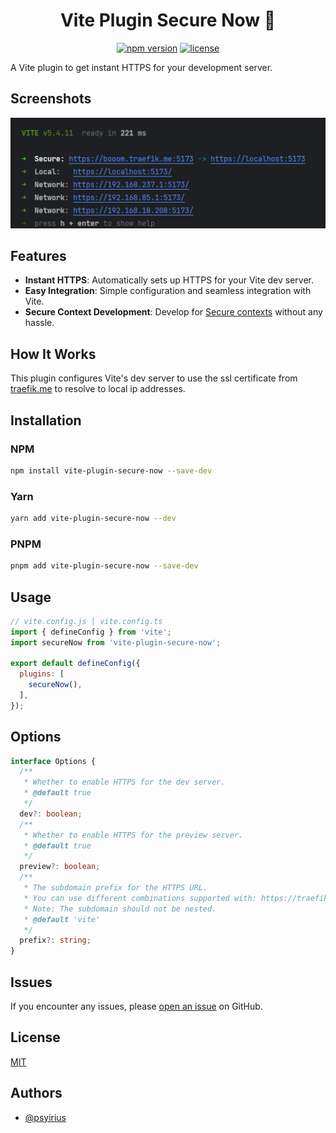 # 

[//]: # (<div align="center">)

[//]: # (  <picture>)

[//]: # (    <source media="&#40;prefers-color-scheme: dark&#41;" srcset="https://github.com/psyirius/vite-plugin-secure-now/raw/main/assets/images/logo.svg">)

[//]: # (    <img alt="Vite Plugin Secure Now" src="https://github.com/psyirius/vite-plugin-secure-now/raw/main/assets/images/logo.svg" width="256px">)

[//]: # (  </picture>)

[//]: # (</div>)

###

<h1 align="center">Vite Plugin Secure Now 🎉</h1>

<div align="center">

[![npm version](https://img.shields.io/npm/v/vite-plugin-secure-now.svg?style=flat-square)](https://www.npmjs.com/package/vite-plugin-secure-now)
[![license](https://img.shields.io/npm/l/vite-plugin-secure-now.svg?style=flat-square)](https://github.com/psyirius/vite-plugin-secure-now/blob/main/LICENSE)

</div>

A Vite plugin to get instant HTTPS for your development server.

## Screenshots

![Vite Console](https://github.com/psyirius/vite-plugin-secure-now/raw/main/assets/images/screenshot-0.png)

## Features

- **Instant HTTPS**: Automatically sets up HTTPS for your Vite dev server.
- **Easy Integration**: Simple configuration and seamless integration with Vite.
- **Secure Context Development**: Develop for [Secure contexts](https://developer.mozilla.org/en-US/docs/Web/Security/Secure_Contexts) without any hassle.

## How It Works

This plugin configures Vite's dev server to use the ssl certificate from [traefik.me](https://traefik.me/) to resolve to local ip addresses.

## Installation

### NPM

```sh
npm install vite-plugin-secure-now --save-dev
```

### Yarn

```sh
yarn add vite-plugin-secure-now --dev
```

### PNPM

```sh
pnpm add vite-plugin-secure-now --save-dev
```

## Usage

```js
// vite.config.js | vite.config.ts
import { defineConfig } from 'vite';
import secureNow from 'vite-plugin-secure-now';

export default defineConfig({
  plugins: [
    secureNow(),
  ],
});
```

## Options

```ts
interface Options {
  /**
   * Whether to enable HTTPS for the dev server.
   * @default true
   */
  dev?: boolean;
  /**
   * Whether to enable HTTPS for the preview server.
   * @default true
   */
  preview?: boolean;
  /**
   * The subdomain prefix for the HTTPS URL.
   * You can use different combinations supported with: https://traefik.me/
   * Note: The subdomain should not be nested.
   * @default 'vite'
   */
  prefix?: string;
}
```

## Issues

If you encounter any issues, please [open an issue](https://github.com/psyirius/vite-plugin-secure-now/issues) on GitHub.

## License

[MIT](https://choosealicense.com/licenses/mit/)

## Authors

- [@psyirius](https://www.github.com/psyirius)
